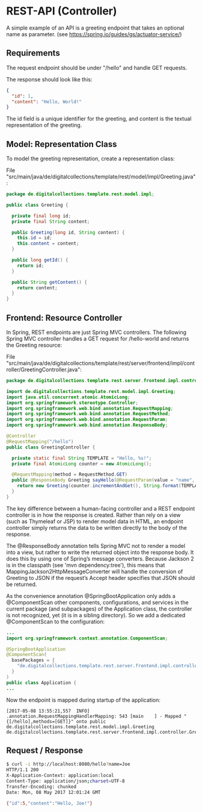 # REST-API (Controller)

A simple example of an API is a greeting endpoint that takes an optional name as parameter.
(see <https://spring.io/guides/gs/actuator-service/>)

## Requirements

The request endpoint should be under "/hello" and handle GET requests.

The response should look like this:

```json
{
  "id": 1,
  "content": "Hello, World!"
}
```

The id field is a unique identifier for the greeting, and content is the textual representation of the greeting.

## Model: Representation Class

To model the greeting representation, create a representation class:

File "src/main/java/de/digitalcollections/template/rest/model/impl/Greeting.java":

```java
package de.digitalcollections.template.rest.model.impl;

public class Greeting {

  private final long id;
  private final String content;

  public Greeting(long id, String content) {
    this.id = id;
    this.content = content;
  }

  public long getId() {
    return id;
  }

  public String getContent() {
    return content;
  }
}
```

## Frontend: Resource Controller

In Spring, REST endpoints are just Spring MVC controllers. The following Spring MVC controller handles a GET request for /hello-world and returns the Greeting resource:

File "src/main/java/de/digitalcollections/template/rest/server/frontend/impl/controller/GreetingController.java":

```java
package de.digitalcollections.template.rest.server.frontend.impl.controller;

import de.digitalcollections.template.rest.model.impl.Greeting;
import java.util.concurrent.atomic.AtomicLong;
import org.springframework.stereotype.Controller;
import org.springframework.web.bind.annotation.RequestMapping;
import org.springframework.web.bind.annotation.RequestMethod;
import org.springframework.web.bind.annotation.RequestParam;
import org.springframework.web.bind.annotation.ResponseBody;

@Controller
@RequestMapping("/hello")
public class GreetingController {

  private static final String TEMPLATE = "Hello, %s!";
  private final AtomicLong counter = new AtomicLong();

  @RequestMapping(method = RequestMethod.GET)
  public @ResponseBody Greeting sayHello(@RequestParam(value = "name", required = false, defaultValue = "Stranger") String name) {
    return new Greeting(counter.incrementAndGet(), String.format(TEMPLATE, name));
  }
}
```

The key difference between a human-facing controller and a REST endpoint controller is in how the response is created. Rather than rely on a view (such as Thymeleaf or JSP) to render model data in HTML, an endpoint controller simply returns the data to be written directly to the body of the response.

The @ResponseBody annotation tells Spring MVC not to render a model into a view, but rather to write the returned object into the response body. It does this by using one of Spring’s message converters. Because Jackson 2 is in the classpath (see 'mvn dependency:tree'), this means that MappingJackson2HttpMessageConverter will handle the conversion of Greeting to JSON if the request’s Accept header specifies that JSON should be returned.

As the convenience annotation @SpringBootApplication only adds a @ComponentScan other components, configurations, and services in the current package (and subpackages) of the Application class, the controller is not recognized, yet (it is in a sibling directory). So we add a dedicated @ComponentScan to the configuration:

```java
...
import org.springframework.context.annotation.ComponentScan;

@SpringBootApplication
@ComponentScan(
  basePackages = {
    "de.digitalcollections.template.rest.server.frontend.impl.controller"
  }
)
public class Application {
...
```

Now the endpoint is mapped during startup of the application:

```
[2017-05-08 13:55:21,557  INFO] .annotation.RequestMappingHandlerMapping: 543 [main    ] - Mapped "{[/hello],methods=[GET]}" onto public de.digitalcollections.template.rest.model.impl.Greeting de.digitalcollections.template.rest.server.frontend.impl.controller.GreetingController.sayHello(java.lang.String)
```

## Request / Response

```sh
$ curl -i http://localhost:8080/hello?name=Joe
HTTP/1.1 200 
X-Application-Context: application:local
Content-Type: application/json;charset=UTF-8
Transfer-Encoding: chunked
Date: Mon, 08 May 2017 12:01:24 GMT

{"id":5,"content":"Hello, Joe!"}
```
